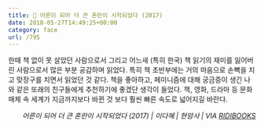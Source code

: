 ```yaml
---
title: 📖 어른이 되어 더 큰 혼란이 시작되었다 (2017)
date: 2018-05-27T14:49:25+00:00
category: face
url: /795
---
```


한때 책 없이 못 살았던 사람으로서 그리고 어느새 (특히 한국) 책 읽기의 재미를 잃어버린 사람으로서 많은 부분 공감하며 읽었다. 특히 책 초반부에는 거의 마음으로 손뼉을 치고 맞장구를 치면서 읽었던 것 같다. 책을 좋아하고, 페미니즘에 대해 궁금증이 생긴 나와 같은 또래의 친구들에게 추천하기에 좋겠단 생각이 들었다. 책, 영화, 드라마 등 문화 매체 속 세계가 지금까지보다 바뀐 것 보다 훨씬 빠른 속도로 넓어지길 바란다.

<p style="text-align:right">
  <em>어른이 되어 더 큰 혼란이 시작되었다 (2017) | 이다혜</em><em>&nbsp;| 현암사 | VIA <a href="http://ridibooks.com" target="_blank" rel="noreferrer noopener">RIDIBOOKS</a></em>
</p>